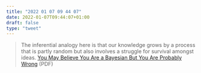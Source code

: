 ```yaml
---
title: "2022 01 07 09 44 07"
date: 2022-01-07T09:44:07+01:00
draft: false
type: "tweet"
---
```

> The inferential analogy here is that our knowledge grows by a process that is partly random but also involves a struggle for survival amongst ideas. [You May Believe You Are a Bayesian But You Are Probably Wrong](http://www.senns.uk/You_may_believe_you_are_a_Bayesian.pdf) (PDF)
